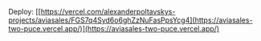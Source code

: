 Deploy: [[https://vercel.com/alexanderpoltavskys-projects/aviasales/FGS7q4Syd6o6ghZzNuFasPpsYcg4](https://aviasales-two-puce.vercel.app/)](https://aviasales-two-puce.vercel.app/)

